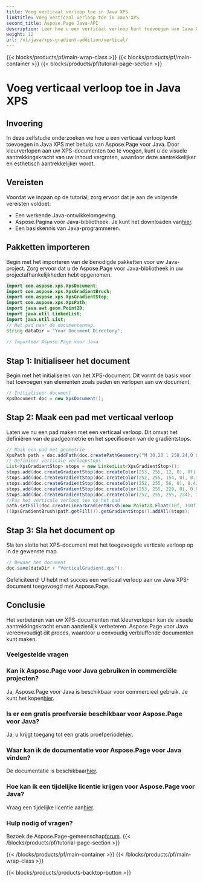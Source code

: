 ```yaml
---
title: Voeg verticaal verloop toe in Java XPS
linktitle: Voeg verticaal verloop toe in Java XPS
second_title: Aspose.Page Java-API
description: Leer hoe u een verticaal verloop kunt toevoegen aan Java XPS-documenten met Aspose.Page. Verbeter de visuele aantrekkingskracht moeiteloos. Stap-voor-stap handleiding binnenin.
weight: 12
url: /nl/java/xps-gradient-addition/vertical/
---
```


{{< blocks/products/pf/main-wrap-class >}}
{{< blocks/products/pf/main-container >}}
{{< blocks/products/pf/tutorial-page-section >}}

# Voeg verticaal verloop toe in Java XPS

## Invoering
In deze zelfstudie onderzoeken we hoe u een verticaal verloop kunt toevoegen in Java XPS met behulp van Aspose.Page voor Java. Door kleurverlopen aan uw XPS-documenten toe te voegen, kunt u de visuele aantrekkingskracht van uw inhoud vergroten, waardoor deze aantrekkelijker en esthetisch aantrekkelijker wordt.
## Vereisten
Voordat we ingaan op de tutorial, zorg ervoor dat je aan de volgende vereisten voldoet:
- Een werkende Java-ontwikkelomgeving.
-  Aspose.Pagina voor Java-bibliotheek. Je kunt het downloaden van[hier](https://releases.aspose.com/page/java/).
- Een basiskennis van Java-programmeren.
## Pakketten importeren
Begin met het importeren van de benodigde pakketten voor uw Java-project. Zorg ervoor dat u de Aspose.Page voor Java-bibliotheek in uw projectafhankelijkheden hebt opgenomen.
```java
import com.aspose.xps.XpsDocument;
import com.aspose.xps.XpsGradientBrush;
import com.aspose.xps.XpsGradientStop;
import com.aspose.xps.XpsPath;
import java.awt.geom.Point2D;
import java.util.LinkedList;
import java.util.List;
// Het pad naar de documentenmap.
String dataDir = "Your Document Directory";
        
// Importeer Aspose.Page voor Java
```
## Stap 1: Initialiseer het document
Begin met het initialiseren van het XPS-document. Dit vormt de basis voor het toevoegen van elementen zoals paden en verlopen aan uw document.
```java
// Initialiseer document
XpsDocument doc = new XpsDocument();
```
## Stap 2: Maak een pad met verticaal verloop
Laten we nu een pad maken met een verticaal verloop. Dit omvat het definiëren van de padgeometrie en het specificeren van de gradiëntstops.
```java
// Maak een pad met geometrie
XpsPath path = doc.addPath(doc.createPathGeometry("M 30,20 l 258.24,0 0,56.64 -258.24,0 Z"));
// Definieer verticale verloopstops
List<XpsGradientStop> stops = new LinkedList<XpsGradientStop>();
stops.add(doc.createGradientStop(doc.createColor(253, 255, 12, 0), 0f));
stops.add(doc.createGradientStop(doc.createColor(252, 255, 154, 0), 0.359375f));
stops.add(doc.createGradientStop(doc.createColor(252, 255, 56, 0), 0.424805f));
stops.add(doc.createGradientStop(doc.createColor(253, 255, 229, 0), 0.879883f));
stops.add(doc.createGradientStop(doc.createColor(252, 255, 255, 234), 1f));
//Pas het verticale verloop toe op het pad
path.setFill(doc.createLinearGradientBrush(new Point2D.Float(10f, 110f), new Point2D.Float(10f, 200f)));
((XpsGradientBrush)path.getFill()).getGradientStops().addAll(stops);
```
## Stap 3: Sla het document op
Sla ten slotte het XPS-document met het toegevoegde verticale verloop op in de gewenste map.
```java
// Bewaar het document
doc.save(dataDir + "VerticalGradient.xps");
```
Gefeliciteerd! U hebt met succes een verticaal verloop aan uw Java XPS-document toegevoegd met Aspose.Page.
## Conclusie
Het verbeteren van uw XPS-documenten met kleurverlopen kan de visuele aantrekkingskracht ervan aanzienlijk verbeteren. Aspose.Page voor Java vereenvoudigt dit proces, waardoor u eenvoudig verbluffende documenten kunt maken.

### Veelgestelde vragen
### Kan ik Aspose.Page voor Java gebruiken in commerciële projecten?
 Ja, Aspose.Page voor Java is beschikbaar voor commercieel gebruik. Je kunt het kopen[hier](https://purchase.aspose.com/buy).
### Is er een gratis proefversie beschikbaar voor Aspose.Page voor Java?
 Ja, u krijgt toegang tot een gratis proefperiode[hier](https://releases.aspose.com/).
### Waar kan ik de documentatie voor Aspose.Page voor Java vinden?
 De documentatie is beschikbaar[hier](https://reference.aspose.com/page/java/).
### Hoe kan ik een tijdelijke licentie krijgen voor Aspose.Page voor Java?
 Vraag een tijdelijke licentie aan[hier](https://purchase.aspose.com/temporary-license/).
### Hulp nodig of vragen?
 Bezoek de Aspose.Page-gemeenschap[forum](https://forum.aspose.com/c/page/39).
{{< /blocks/products/pf/tutorial-page-section >}}

{{< /blocks/products/pf/main-container >}}
{{< /blocks/products/pf/main-wrap-class >}}

{{< blocks/products/products-backtop-button >}}
